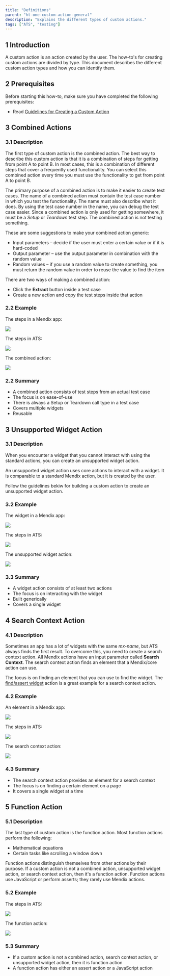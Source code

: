 ```yaml
---
title: "Definitions"
parent: "ht-one-custom-action-general"
description: "Explains the different types of custom actions."
tags: ["ATS", "testing"]
---
```


## 1 Introduction

A custom action is an action created by the user. The how-to's for creating custom actions are divided by type. This document describes the different custom action types and how you can identify them.

## 2 Prerequisites

Before starting this how-to, make sure you have completed the following prerequisites:

* Read [Guidelines for Creating a Custom Action](ht-one-guidelines-custom-action)

## 3 Combined Actions

### 3.1 Description

The first type of custom action is the combined action. The best way to describe this custom action is that it is a combination of steps for getting from point A to point B. In most cases, this is a combination of different steps that cover a frequently used functionality. You can select this combined action every time you must use the functionality to get from point A to point B.

The primary purpose of a combined action is to make it easier to create test cases. The name of a combined action must contain the test case number in which you test the functionality. The name must also describe what it does. By using the test case number in the name, you can debug the test case easier. Since a combined action is only used for getting somewhere, it must be a *Setup* or *Teardown* test step. The combined action is not testing something.

These are some suggestions to make your combined action generic:

* Input parameters – decide if the user must enter a certain value or if it is hard-coded
* Output parameter – use the output parameter in combination with the random value
* Random values – if you use a random value to create something, you must return the random value in order to reuse the value to find the item

There are two ways of making a combined action:

* Click the **Extract** button inside a test case
* Create a new action and copy the test steps inside that action

### 2.2 Example

The steps in a Mendix app:

![](attachments/ht-one-cust-act-gen/ht-one-general-definition/combined-action-app-steps.png)

The steps in ATS:

![](attachments/ht-one-cust-act-gen/ht-one-general-definition/combined-action-ats-steps.png)

The combined action:

![](attachments/ht-one-cust-act-gen/ht-one-general-definition/combined-action-ats-newexpense-action.png)

### 2.2 Summary

* A combined action consists of test steps from an actual test case
* The focus is on ease-of-use
* There is always a Setup or Teardown call type in a test case
* Covers multiple widgets
* Reusable

## 3 Unsupported Widget Action

### 3.1 Description

When you encounter a widget that you cannot interact with using the standard actions, you can create an unsupported widget action.  

An unsupported widget action uses core actions to interact with a widget. It is comparable to a standard Mendix action, but it is created by the user.

Follow the guidelines bekiw for building a custom action to create an unsupported widget action.

### 3.2 Example

The widget in a Mendix app:

![](attachments/ht-one-cust-act-gen/ht-one-general-definition/unsupported-widget-action-app-widget.png)

The steps in ATS:

![](attachments/ht-one-cust-act-gen/ht-one-general-definition/unsupported-widget-action-ats-steps.png)

The unsupported widget action:

![](attachments/ht-one-cust-act-gen/ht-one-general-definition/unsupported-widget-action-ats-switch-action.png)

### 3.3 Summary

* A widget action consists of at least two actions
* The focus is on interacting with the widget
* Built generically
* Covers a single widget

## 4 Search Context Action

### 4.1 Description

Sometimes an app has a lot of widgets with the same *mx-name*, but ATS always finds the first result. To overcome this, you need to create a search context action. All Mendix actions have an input parameter called **Search Context**. The search context action finds an element that a Mendix/core action can use.

The focus is on finding an element that you can use to find the widget. The [find/assert widget](rg-one-findassert-widget) action is a great example for a search context action.

### 4.2 Example

An element in a Mendix app:

![](attachments/ht-one-cust-act-gen/ht-one-general-definition/searchcontext-action-listview-app.png)

The steps in ATS:

![](attachments/ht-one-cust-act-gen/ht-one-general-definition/searchcontext-action-listview-ats-steps.png)

The search context action:

![](attachments/ht-one-cust-act-gen/ht-one-general-definition/searchcontext-action-listview-ats-searchcontext-action.png)

### 4.3 Summary

* The search context action provides an element for a search context
* The focus is on finding a certain element on a page
* It covers a single widget at a time

## 5 Function Action

### 5.1 Description

The last type of custom action is the function action. Most function actions perform the following:

* Mathematical equations
* Certain tasks like scrolling a window down

Function actions distinguish themselves from other actions by their purpose. If a custom action is not a combined action, unsupported widget action, or search context action, then it's a function action. Function actions use JavaScript or perform asserts; they rarely use Mendix actions.

### 5.2 Example

The steps in ATS:

![](attachments/ht-one-cust-act-gen/ht-one-general-definition/function-action-ats-teststeps.png)

The function action:

![](attachments/ht-one-cust-act-gen/ht-one-general-definition/function-action-ats-function-action.png)

### 5.3 Summary

* If a custom action is not a combined action, search context action, or unsupported widget action, then it is function action
* A function action has either an assert action or a JavaScript action
